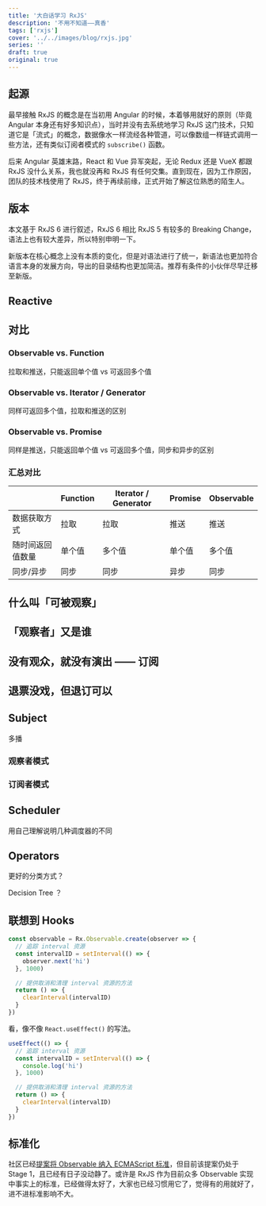 ```yaml
---
title: '大白话学习 RxJS'
description: '不用不知道——真香'
tags: ['rxjs']
cover: '../../images/blog/rxjs.jpg'
series: ''
draft: true
original: true
---
```


## 起源

最早接触 RxJS 的概念是在当初用 Angular 的时候，本着够用就好的原则（毕竟 Angular 本身还有好多知识点），当时并没有去系统地学习 RxJS 这门技术，只知道它是「流式」的概念，数据像水一样流经各种管道，可以像数组一样链式调用一些方法，还有类似订阅者模式的 `subscribe()` 函数。

后来 Angular 英雄末路，React 和 Vue 异军突起，无论 Redux 还是 VueX 都跟 RxJS 没什么关系，我也就没再和 RxJS 有任何交集。直到现在，因为工作原因，团队的技术栈使用了 RxJS，终于再续前缘，正式开始了解这位熟悉的陌生人。

## 版本

本文基于 RxJS 6 进行叙述，RxJS 6 相比 RxJS 5 有较多的 Breaking Change，语法上也有较大差异，所以特别申明一下。

新版本在核心概念上没有本质的变化，但是对语法进行了统一，新语法也更加符合语言本身的发展方向，导出的目录结构也更加简洁。推荐有条件的小伙伴尽早迁移至新版。

## Reactive

## 对比

### Observable vs. Function

拉取和推送，只能返回单个值 vs 可返回多个值

### Observable vs. Iterator / Generator

同样可返回多个值，拉取和推送的区别

### Observable vs. Promise

同样是推送，只能返回单个值 vs 可返回多个值，同步和异步的区别

### 汇总对比

| | Function | Iterator / Generator | Promise | Observable |
|-|-|-|-|-|
| 数据获取方式 | 拉取| 拉取 | 推送 | 推送 |
| 随时间返回值数量 | 单个值| 多个值 | 单个值 | 多个值 |
| 同步/异步 | 同步| 同步 | 异步 | 同步 |

## 什么叫「可被观察」

## 「观察者」又是谁

## 没有观众，就没有演出 —— 订阅

## 退票没戏，但退订可以

## Subject

多播

### 观察者模式

### 订阅者模式

## Scheduler

用自己理解说明几种调度器的不同

## Operators

更好的分类方式？

Decision Tree ？

## 联想到 Hooks

```javascript
const observable = Rx.Observable.create(observer => {
  // 追踪 interval 资源
  const intervalID = setInterval(() => {
    observer.next('hi')
  }, 1000)

  // 提供取消和清理 interval 资源的方法
  return () => {
    clearInterval(intervalID)
  }
})
```

看，像不像 `React.useEffect()` 的写法。

```javascript
useEffect(() => {
  // 追踪 interval 资源
  const intervalID = setInterval(() => {
    console.log('hi')
  }, 1000)

  // 提供取消和清理 interval 资源的方法
  return () => {
    clearInterval(intervalID)
  }
})
```

## 标准化

社区已经[提案将 Observable 纳入 ECMAScript 标准](https://github.com/tc39/proposal-observable)，但目前该提案仍处于 Stage 1，且已经有日子没动静了。或许是 RxJS 作为目前众多 Observable 实现中事实上的标准，已经做得太好了，大家也已经习惯用它了，觉得有的用就好了，进不进标准影响不大。
